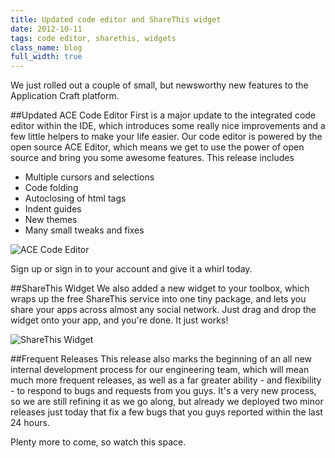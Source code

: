 ```yaml
---
title: Updated code editor and ShareThis widget
date: 2012-10-11
tags: code editor, sharethis, widgets
class_name: blog
full_width: true
---
```


We just rolled out a couple of small, but newsworthy new features to the Application Craft platform.

##Updated ACE Code Editor
First is a major update to the integrated code editor within the IDE, which introduces some really nice improvements and a few little helpers to make your life easier. Our code editor is powered by the open source ACE Editor, which means we get to use the power of open source and bring you some awesome features. This release includes

 - Multiple cursors and selections
 - Code folding
 - Autoclosing of html tags
 - Indent guides
 - New themes
 - Many small tweaks and fixes

![ACE Code Editor](/img/blog/ace-editor.png "ACE Code editor in the AC IDE") 

Sign up or sign in to your account and give it a whirl today.


##ShareThis Widget
We also added a new widget to your toolbox, which wraps up the free ShareThis service into one tiny package, and lets you share your apps across almost any social network. Just drag and drop the widget onto your app, and you're done. It just works!

![ShareThis Widget](/img/blog/share-this.png "ShareThis widget in the AC IDE") 

##Frequent Releases
This release also marks the beginning of an all new internal development process for our engineering team, which will mean much more frequent releases, as well as a far greater ability - and flexibility - to respond to bugs and requests from you guys. It's a very new process, so we are still refining it as we go along, but already we deployed two minor releases just today that fix a few bugs that you guys reported within the last 24 hours.

Plenty more to come, so watch this space.